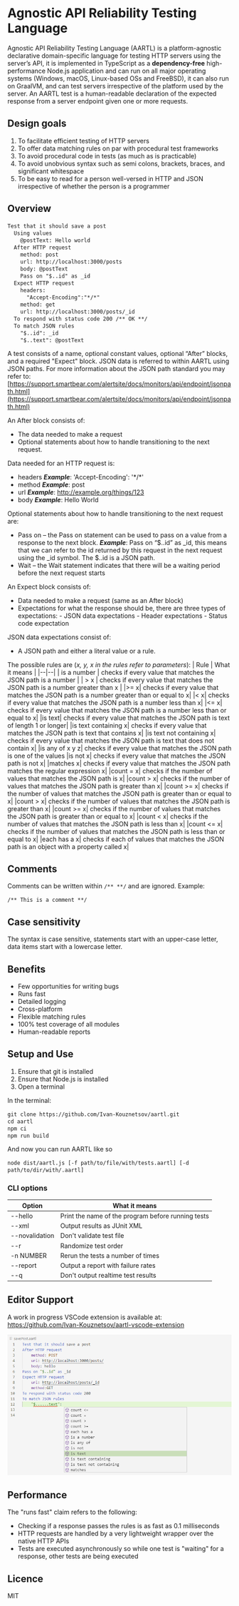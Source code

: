 # Agnostic API Reliability Testing Language

Agnostic API Reliability Testing Language (AARTL) is a platform-agnostic declarative domain-specific language for testing HTTP servers using the server’s API, it is implemented in TypeScript as a **dependency-free** high-performance Node.js application and can run on all major operating systems (Windows, macOS, Linux-based OSs and FreeBSD), it can also run on GraalVM, and can test servers irrespective of the platform used by the server. An AARTL test is a human-readable declaration of the expected response from a server endpoint given one or more requests.

## Design goals

1. To facilitate efficient testing of HTTP servers
2. To offer data matching rules on par with procedural test frameworks
3. To avoid procedural code in tests (as much as is practicable)
4. To avoid unobvious syntax such as semi colons, brackets, braces, and significant whitespace
5. To be easy to read for a person well-versed in HTTP and JSON irrespective of whether the person is a programmer

## Overview

    Test that it should save a post
      Using values
        @postText: Hello world
      After HTTP request
        method: post
        url: http://localhost:3000/posts
        body: @postText
        Pass on "$..id" as _id
      Expect HTTP request
        headers:
          "Accept-Encoding":"*/*"
        method: get
        url: http://localhost:3000/posts/_id
      To respond with status code 200 /** OK **/
      To match JSON rules
        "$..id": _id
        "$..text": @postText

A test consists of a name, optional constant values, optional “After” blocks, and a required "Expect" block. JSON data is referred to within AARTL using JSON paths. For more information about the JSON path standard you may refer to: [https://support.smartbear.com/alertsite/docs/monitors/api/endpoint/jsonpath.html](https://support.smartbear.com/alertsite/docs/monitors/api/endpoint/jsonpath.html)

An After block consists of:

- The data needed to make a request
- Optional statements about how to handle transitioning to the next request.

Data needed for an HTTP request is:

- headers **_Example_**: 'Accept-Encoding': '\*/\*'
- method **_Example_**: post
- url **_Example_**: http://example.org/things/123
- body **_Example_**: Hello World

Optional statements about how to handle transitioning to the next request are:

- Pass on – the Pass on statement can be used to pass on a value from a
  response to the next block. **_Example_**: Pass on “$..id” as _id, this
   means that we can refer to the id returned by this request in the
   next request using the _id symbol. The $..id is a JSON path.
- Wait – the Wait statement indicates that there will be a waiting
  period before the next request starts

An Expect block consists of:

- Data needed to make a request (same as an After block)
- Expectations for what the response should be, there are three types
  of expectations: - JSON data expectations - Header expectations - Status code expectation

JSON data expectations consist of:

- A JSON path and either a literal value or a rule.

The possible rules are (_x, y, x in the rules refer to parameters_):
| Rule | What it means |
|--|--|
| is a number | checks if every value that matches the JSON path is a number |
| > x | checks if every value that matches the JSON path is a number greater than x |
|>= x| checks if every value that matches the JSON path is a number greater than or equal to x|
|< x| checks if every value that matches the JSON path is a number less than x|
|<= x| checks if every value that matches the JSON path is a number less than or equal to x|
|is text| checks if every value that matches the JSON path is text of length 1 or longer|
|is text containing x| checks if every value that matches the JSON path is text that contains x|
|is text not containing x| checks if every value that matches the JSON path is text that does not contain x|
|is any of x y z| checks if every value that matches the JSON path is one of the values
|is not x| checks if every value that matches the JSON path is not x|
|matches x| checks if every value that matches the JSON path matches the regular expression x|
|count = x| checks if the number of values that matches the JSON path is x|
|count > x| checks if the number of values that matches the JSON path is greater than x|
|count >= x| checks if the number of values that matches the JSON path is greater than or equal to x|
|count > x| checks if the number of values that matches the JSON path is greater than x|
|count >= x| checks if the number of values that matches the JSON path is greater than or equal to x|
|count < x| checks if the number of values that matches the JSON path is less than x|
|count <= x| checks if the number of values that matches the JSON path is less than or equal to x|
|each has a x| checks if each of values that matches the JSON path is an object with a property called x|

## Comments

Comments can be written within `/** **/` and are ignored. Example:

    /** This is a comment **/

## Case sensitivity

The syntax is case sensitive, statements start with an upper-case letter, data items start with a lowercase letter.

## Benefits

- Few opportunities for writing bugs
- Runs fast
- Detailed logging
- Cross-platform
- Flexible matching rules
- 100% test coverage of all modules
- Human-readable reports

## Setup and Use

1.  Ensure that git is installed
2.  Ensure that Node.js is installed
3.  Open a terminal

In the terminal:

    git clone https://github.com/Ivan-Kouznetsov/aartl.git
    cd aartl
    npm ci
    npm run build

And now you can run AARTL like so

    node dist/aartl.js [-f path/to/file/with/tests.aartl] [-d path/to/dir/with/.aartl]

### CLI options

| Option           | What it means                                      |
| ---------------- | -------------------------------------------------- |
| \-\-hello        | Print the name of the program before running tests |
| \-\-xml          | Output results as JUnit XML                        |
| \-\-novalidation | Don't validate test file                           |
| \-\-r            | Randomize test order                               |
| \-n NUMBER       | Rerun the tests a number of times                  |
| \-\-report       | Output a report with failure rates                 |
| \-\-q            | Don't output realtime test results                 |

## Editor Support

A work in progress VSCode extension is available at: https://github.com/Ivan-Kouznetsov/aartl-vscode-extension

![VSCode Screenshot](https://raw.githubusercontent.com/Ivan-Kouznetsov/aartl-vscode-extension/master/vscodeScreenshot.png)

## Performance

The "runs fast" claim refers to the following:

- Checking if a response passes the rules is as fast as 0.1 milliseconds
- HTTP requests are handled by a very lightweight wrapper over the native HTTP APIs
- Tests are executed asynchronously so while one test is "waiting" for a response, other tests are being executed

## Licence

MIT
